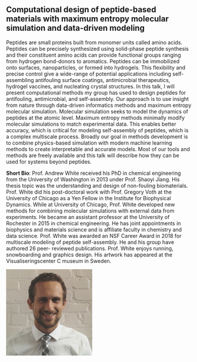 ## Computational design of peptide-based materials with maximum entropy molecular simulation and data-driven modeling


Peptides are small proteins built from monomer units called amino acids. Peptides can be precisely
synthesized using solid-phase peptide synthesis and their constituent amino acids can provide functional
groups ranging from hydrogen bond-donors to aromatics. Peptides can be immobilized onto surfaces,
nanoparticles, or formed into hydrogels. This flexibility and precise control give a wide-range of potential
applications including self-assembling antifouling surface coatings, antimicrobial therapeutics, hydrogel
vaccines, and nucleating crystal structures. In this talk, I will present computational methods my group
has used to design peptides for antifouling, antimicrobial, and self-assembly. Our approach is to use
insight from nature through data-driven informatics methods and maximum entropy molecular
simulation. Molecular simulation seeks to model the dynamics of peptides at the atomic level. Maximum
entropy methods minimally modify molecular simulations to match experimental data. This enables better
accuracy, which is critical for modeling self-assembly of peptides, which is a complex multiscale process.
Broadly our goal in methods development is to combine physics-based simulation with modern machine
learning methods to create interpretable and accurate models. Most of our tools and methods are freely
available and this talk will describe how they can be used for systems beyond peptides.

__Short Bio__:
Prof. Andrew White received his PhD in chemical engineering from the University of
Washington in 2013 under Prof. Shaoyi Jiang. His thesis topic was the understanding
and design of non-fouling biomaterials. Prof. White did his post-doctoral work with Prof.
Gregory Voth at the University of Chicago as a Yen Fellow in the Institute for Biophysical
Dynamics. While at University of Chicago, Prof. White developed new methods for
combining molecular simulations with external data from experiments. He became an
assistant professor at the University of Rochester in 2015 in chemical engineering. He
has joint appointments in biophysics and materials science and is affiliate faculty in
chemistry and data science. Prof. White was awarded an NSF Career Award in 2018 for
multiscale modeling of peptide self-assembly. He and his group have authored 26 peer-
reviewed publications. Prof. White enjoys running, snowboarding and graphics design.
His artwork has appeared at the Visualiseringscenter C museum in Sweden.

![picture of Andrew White](white.png)

